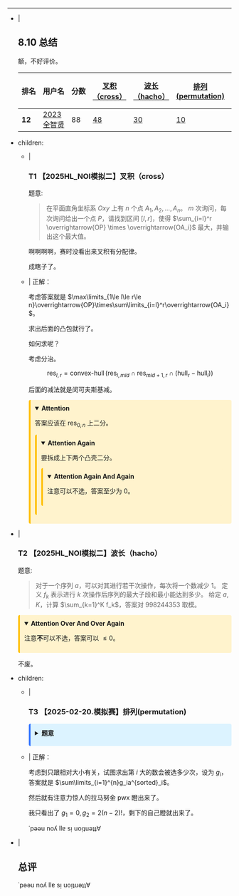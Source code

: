 ---
- |
    ## 8.10 总结

    额，不好评价。

    <table><thead><tr><th style="white-space: nowrap;"><span style="cursor: pointer;">
          排名
          <i class="icon-arrow-up"></i></span></th><th style="white-space: nowrap;"><span>用户名</span></th><th style="white-space: nowrap; text-align: center;"><span style="cursor: pointer;">
          分数
          <i class="icon-resize-vertical"></i></span></th> <th style="text-align: center;"><a href="https://gmoj.net/#contest/show/4443/0">叉积（cross）</a> <span style="cursor: pointer;"><i class="icon-resize-vertical"></i></span></th><th style="text-align: center;"><a href="https://gmoj.net/#contest/show/4443/1">波长（hacho）</a> <span style="cursor: pointer;"><i class="icon-resize-vertical"></i></span></th><th style="text-align: center;"><a href="https://gmoj.net/#contest/show/4443/2">排列(permutation)</a> <span style="cursor: pointer;"><i class="icon-resize-vertical"></i></span></th><th style="text-align: center;"><a href="https://gmoj.net/#contest/show/4443/3">捕获（hokaku）｛赛后讨论｝</a> <span style="cursor: pointer;"><i class="icon-resize-vertical"></i></span></th></tr></thead><tr><td><strong><span class="label">12</span></strong></td> <td><a href="https://gmoj.net/#users/2023全智贤"><span class="label label-info">2023全智贤</span></a></td> <!----> <td><div class="table-tight-row"><span class="badge badge-info">88</span> <span class="spacing-slash"></span>  <!----></div></td> <td><div class="table-tight-row"><a href="https://gmoj.net/#main/result/1243006"><span class="badge badge-warning">48</span></a> <span class="spacing-slash"></span>  <!----></div> <!----></td><td><div class="table-tight-row"><a href="https://gmoj.net/#main/result/1243007"><span class="badge badge-warning">30</span></a> <span class="spacing-slash"></span>  <!----></div> <!----></td><td><div class="table-tight-row"><a href="https://gmoj.net/#main/result/1243321"><span class="badge badge-warning">10</span></a> <span class="spacing-slash"></span>  <!----></div> <!----></td><td><div class="table-tight-row"><!----> <!----> <!----></div> <!----></td> <!----></tr></table>

- children:
    - |
        ### T1 【2025HL_NOI模拟二】叉积（cross）

        题意:

        > 在平面直角坐标系 $Oxy$ 上有 $n$ 个点 $A_1,A_2,...,A_n$。
        > $m$ 次询问，每次询问给出一个点 $P$，请找到区间 $[l,r]$，使得 $\sum_{i=l}^r \overrightarrow{OP} \times \overrightarrow{OA_i}$ 最大，并输出这个最大值。

        啊啊啊啊，赛时没看出来叉积有分配律。

        成瞎子了。

    - |
        正解：

        考虑答案就是 $\max\limits_{1\le l\le r\le n}\overrightarrow{OP}\times\sum\limits_{i=l}^r\overrightarrow{OA_i}$。

        求出后面的凸包就行了。

        如何求呢？

        考虑分治。

        $$
        \text{res}_{l,r}=\operatorname{convex-hull}(\text{res}_{l,mid}\cap \text{res}_{mid+1,r}\cap(\text{hull}_r-\text{hull}_l))
        $$

        后面的减法就是闵可夫斯基减。

        <details open class="warning-box" style="background-color: #fff3cd; border-left: 4px solid #ffc107; padding: 10px; margin: 10px 0; border-radius: 4px;"><summary style="margin-bottom: 10px; font-weight: bold; cursor: pointer;"
        >Attention</summary>

        答案应该在 $\text{res}_{0,n}$ 上二分。
        <details open class="warning-box" style="background-color: #fff3cd; border-left: 4px solid #ffc107; padding: 10px; margin: 10px 0; border-radius: 4px;"><summary style="margin-bottom: 10px; font-weight: bold; cursor: pointer;"
        >Attention Again</summary>

        要拆成上下两个凸壳二分。
        <details open class="warning-box" style="background-color: #fff3cd; border-left: 4px solid #ffc107; padding: 10px; margin: 10px 0; border-radius: 4px;"><summary style="margin-bottom: 10px; font-weight: bold; cursor: pointer;"
        >Attention Again And Again</summary>

        注意可以不选，答案至少为 $0$。
        </details>
        </details>
        </details>

- |
    ### T2 【2025HL_NOI模拟二】波长（hacho）

    题意:

    > 对于一个序列 $a$，可以对其进行若干次操作，每次将一个数减少 $1$。
    > 定义 $f_k$ 表示进行 $k$ 次操作后序列的最大子段和最小能达到多少。
    > 给定 $a, K$，计算 $\sum_{k=1}^K f_k$，答案对 $998244353$ 取模。

    <details open class="warning-box" style="background-color: #fff3cd; border-left: 4px solid #ffc107; padding: 10px; margin: 10px 0; border-radius: 4px;"><summary style="margin-bottom: 10px; font-weight: bold; cursor: pointer;"
    >Attention Over And Over Again</summary>

    注意**不**可以不选，答案可以 $\le0$。
    </details>

    不废。

- children:
    - |
        ### T3 【2025-02-20.模拟赛】排列(permutation)

        <details class="info-box" style="background-color: #dcf3ff; border-left: 4px solid #3676ff; padding: 10px; margin: 10px 0; border-radius: 4px;"><summary style="margin-bottom: 10px; font-weight: bold; cursor: pointer;"
        >题意</summary>

        小 $G$ 在期末考试中遇到这样一道题目：

        现在有一个长度为 $n$ 的序列 $a$ （**保证n为偶数**）。对于一个长为 $n$ 的排列 $p$，定义 $f(p)$ 如下：

        定义一个长度为 $n$ 的序列 $b$，满足 $b_i=a_{p_i}$

        现有两个人小 $H$ 和小 $W$ 在博弈，小 $H$ 先手，流程如下：

        $1$.当轮到小 $H$ 操作时，小 $H$ 需要选择一个未被选择的 $1\leq j\leq n$，并将 $b_j$ 加入小 $H$ 自己的分数中
        $2$.当轮到小 $W$ 操作时，小 $W$ 会选择未被选择的 $1\leq j\leq n$ 中最小的一个 $j$，并将 $b_j$ 加入小 $W$ 自己的分数中

        小 $H$ 想要最大化自己的分数，则 $f(p)$ 为小 $H$ 在最优策略下能得到的最大分数是多少。

        现在给定 $n$ 与序列 $a$，要你求出 $\sum_{p是[1,2,...,n]的排列}f(p)$ 对 $998244353$ 取模后的结果。

        小 $G$ 看了一眼，觉得这题简直太水了，于是他决定进行加强。

        现在给定你 $n$ 与序列 $a$，接着有 $q$ 次针对 $a$ 序列的修改，每次修改如下：

        给定 $x,y$，表示将 $a_x\gets a_x+y$，保证 $|y|\leq10$

        你需要在每次修改后求出原问题的答案。

        **保证任意时刻** $\forall 1 \leq i \leq n ,1 \leq a_i\leq 10^6$。

        </details>

    - |
        正解：

        考虑到只跟相对大小有关，试图求出第 $i$ 大的数会被选多少次，设为 $g_i$，答案就是 $\sum\limits_{i=1}^{n}g_ia^{sorted}_i$。

        然后就有注意力惊人的拉马努金 pwx 瞪出来了。

        我只看出了 $g_1=0,g_2=2(n-2)!$，剩下的自己瞪就出来了。

        $\text{˙pǝǝu noʎ llɐ sᴉ uoᴉʇuǝʇʇ}\forall$

- |
    ## 总评

    $\text{˙pǝǝu noʎ llɐ sᴉ uoᴉʇuǝʇʇ}\forall$
    